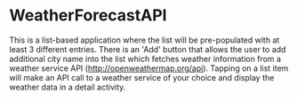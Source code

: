 # WeatherForecastAPI
This is a list-based application where the list will be pre-populated with at least 3 different entries. There is an 'Add' button that allows the user to add additional city name into the list which fetches weather information from a weather service API (http://openweathermap.org/api). Tapping on a list item will make an API call to a weather service of your choice and display the weather data in a detail activity.

